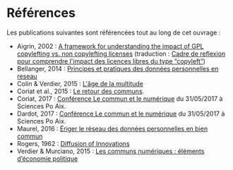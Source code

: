 # Références

Les publications suivantes sont référencées tout au long de cet ouvrage :

- Aigrin, 2002 : [A framework for understanding the impact of GPL copylefting vs. non copylefting licenses](http://flosshub.org/system/files/aigrain2.pdf) \(traduction : [Cadre de reflexion pour comprendre l'impact des licences libres du type “copyleft”](http://www.univ-paris1.fr/diplomes/master-droit-du-numerique/bibliotheque-numerique-du-droit-de-ladministration-electronique/tic/informatique/logiciel-libre/cadre-de-reflexion-pour-comprendre-limpact-des-licences-libres-du-type-copyleft/)\)
- Bellanger, 2014 : [Principes et pratiques des données personnelles en reseau](http://pierrebellanger.skyrock.com/3231110655-Principes-et-pratiques-des-donnees-personnelles-en-reseau.html)
- Colin & Verdier, 2015 : [L'âge de la multitude](http://www.armand-colin.com/lage-de-la-multitude-2e-ed-entreprendre-et-gouverner-apres-la-revolution-numerique-9782200601447)
- Coriat et al., 2015 : [Le retour des communs](http://www.editionslesliensquiliberent.fr/livre-Le_retour_des_communs-9791020902726-1-1-0-1.html).
- Coriat, 2017 : [Conférence Le commun et le numérique](http://www.sciencespo-aix.fr/agenda/?date=2017-05) du 31/05/2017 à Sciences Po Aix.
- Dardot, 2017 : [Conférence Le commun et le numérique](http://www.sciencespo-aix.fr/agenda/?date=2017-05) du 31/05/2017 à Sciences Po Aix.
- Maurel, 2016 : [Ériger le réseau des données personnelles en bien commun](https://scinfolex.com/2016/01/15/eriger-le-reseau-des-donnees-personnelles-en-bien-commun/)
- Rogers, 1962 : [Diffusion of Innovations](https://books.google.fr/books?hl=fr&lr=&id=v1ii4QsB7jIC&oi=fnd&pg=PR15&ots=DLTtqKQq5S&sig=G_TqKjU7inkJwc3iwg_KuIJEiTU)
- Verdier & Murciano, 2015 : [Les communs numériques : éléments d’économie politique
](http://events.chairefdd.org/wp-content/uploads/2016/04/CAHIER_FDD_69.pdf)

